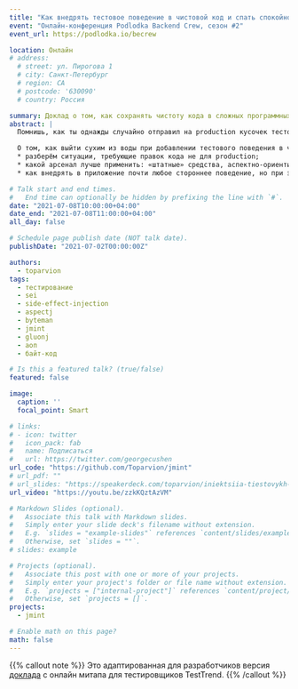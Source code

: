 ```yaml
---
title: "Как внедрять тестовое поведение в чистовой код и спать спокойно?"
event: "Онлайн-конференция Podlodka Backend Crew, сезон #2"
event_url: https://podlodka.io/becrew

location: Онлайн
# address:
  # street: ул. Пирогова 1
  # city: Санкт-Петербург
  # region: CA
  # postcode: '630090'
  # country: Россия

summary: Доклад о том, как сохранять чистоту кода в сложных программных проектах
abstract: |
  Помнишь, как ты однажды случайно отправил на production кусочек тестового кода? А тот крохотный if, что по твоей задумке никогда не выполнится в боевой среде? А знаешь ли, сколько таких «закладок» болтается в промышленных приложениях и может выстрелить в любой момент? Много! В некоторых особо рисковых областях (например, в финтехе) борьба с их ростом превращается в отдельную задачу.

  О том, как выйти сухим из воды при добавлении тестового поведения в чистовой код, мы и поговорим в докладе:
  * разберём ситуации, требующие правок кода не для production;
  * какой арсенал лучше применить: «штатные» средства, аспектно-ориентированный подход или всё вместе;
  * как внедрять в приложение почти любое стороннее поведение, но при этом не пачкать репозиторий грязными хаками и даже не пересобирать само приложение.

# Talk start and end times.
#   End time can optionally be hidden by prefixing the line with `#`.
date: "2021-07-08T10:00:00+04:00"
date_end: "2021-07-08T11:00:00+04:00"
all_day: false

# Schedule page publish date (NOT talk date).
publishDate: "2021-07-02T00:00:00Z"

authors:
  - toparvion
tags:
  - тестирование
  - sei
  - side-effect-injection
  - aspectj
  - byteman
  - jmint
  - gluonj
  - аоп
  - байт-код

# Is this a featured talk? (true/false)
featured: false

image:
  caption: ''
  focal_point: Smart

# links:
# - icon: twitter
#   icon_pack: fab
#   name: Подписаться
#   url: https://twitter.com/georgecushen
url_code: "https://github.com/Toparvion/jmint"
# url_pdf: ""
# url_slides: "https://speakerdeck.com/toparvion/iniektsiia-tiestovykh-poviedienii-kak-vyiti-sukhim-iz-vody"
url_video: "https://youtu.be/zzkKQztAzVM"

# Markdown Slides (optional).
#   Associate this talk with Markdown slides.
#   Simply enter your slide deck's filename without extension.
#   E.g. `slides = "example-slides"` references `content/slides/example-slides.md`.
#   Otherwise, set `slides = ""`.
# slides: example

# Projects (optional).
#   Associate this post with one or more of your projects.
#   Simply enter your project's folder or file name without extension.
#   E.g. `projects = ["internal-project"]` references `content/project/deep-learning/index.md`.
#   Otherwise, set `projects = []`.
projects:
  - jmint

# Enable math on this page?
math: false
---
```

{{% callout note %}}
Это адаптированная для разработчиков версия [доклада](/event/2020/test-trend/) с&nbsp;онлайн митапа для тестировщиков TestTrend.
{{% /callout %}}
